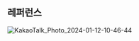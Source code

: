 ## 레퍼런스

![KakaoTalk_Photo_2024-01-12-10-46-44](https://github.com/ref-supporter/leeyoungrok-2024-01-12-non/assets/42893446/793fa9fc-d236-4202-9b3e-169e16d0eda3)
